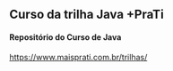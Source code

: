 ## Curso da trilha Java +PraTi

#### Repositório do Curso de Java 

<https://www.maisprati.com.br/trilhas/> 
